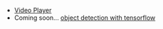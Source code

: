 - [Video Player](src/demos/VideoPlayer/README.md)
- Coming soon... [object detection with tensorflow](src/demos/ObjectDetection/README.md)